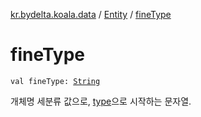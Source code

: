 [kr.bydelta.koala.data](../index.md) / [Entity](index.md) / [fineType](./fine-type.md)

# fineType

`val fineType: `[`String`](https://kotlinlang.org/api/latest/jvm/stdlib/kotlin/-string/index.html)

개체명 세분류 값으로, [type](type.md)으로 시작하는 문자열.

